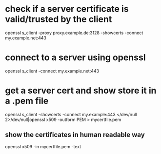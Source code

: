 # check if a server certificate is valid/trusted by the client
openssl s_client -proxy proxy.example.de:3128 -showcerts -connect my.example.net:443


# connect to a server using openssl
openssl s_client -connect  my.example.net:443

# get a server cert and show store it in a .pem file
openssl s_client -showcerts -connect my.example:443 </dev/null 2>/dev/null|openssl x509 -outform PEM > mycertfile.pem
## show the certificates in human readable way
openssl x509 -in mycertfile.pem -text